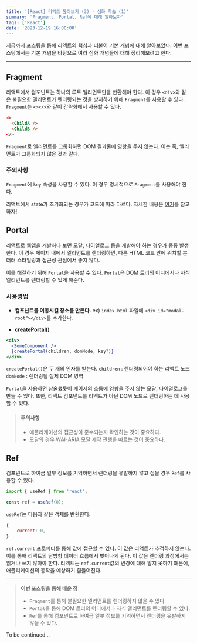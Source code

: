 ```yaml
---
title: '[React] 리액트 톺아보기 (3) - 심화 학습 (1)'
summary: 'Fragment, Portal, Ref에 대해 알아보자'
tags: ['React']
date: '2023-12-19 16:00:00'
---
```


지금까지 포스팅을 통해 리액트의 핵심과 더불어 기본 개념에 대해 알아보았다.
이번 포스팅에서는 기본 개념을 바탕으로 여러 심화 개념들에 대해 정리해보려고 한다.

---
## Fragment
리액트에서 컴포넌트는 하나의 루트 엘리먼트만을 반환해야 한다.
이 경우 `<div>`와 같은 불필요한 엘리먼트가 렌더링되는 것을 방지하기 위해 `Fragment`를 사용할 수 있다.
`Fragment`는 `<></>`와 같이 간략화해서 사용할 수 있다.

```html
<>
  <ChildA />
  <ChildB />
</>
```

`Fragment`로 엘리먼트를 그룹화하면 DOM 결과물에 영향을 주지 않는다. 이는 즉, 엘리먼트가 그룹화되지 않은 것과 같다.

### 주의사항
`Fragment`에 `key` 속성을 사용할 수 있다. 이 경우 명시적으로 `Fragment`를 사용해야 한다.

리액트에서 state가 초기화되는 경우가 코드에 따라 다르다. 자세한 내용은 [여기](https://gist.github.com/clemmy/b3ef00f9507909429d8aa0d3ee4f986b)를 참고하자!


## Portal
리액트로 웹앱을 개발하다 보면 모달, 다이얼로그 등을 개발해야 하는 경우가 종종 발생한다. 이 경우 페이지 내에서 엘리먼트를 렌더링하면, 다른 HTML 코드 안에 위치할 뿐더러 스타일링과 접근성 관점에서 좋지 않다.

이를 해결하기 위해 `Portal`을 사용할 수 있다. `Portal`은 DOM 트리의 어디에서나 자식 엘리먼트를 렌더링할 수 있게 해준다.

### 사용방법
- **컴포넌트를 이동시킬 장소를 만든다.**
ex) `index.html` 파일에 `<div id="modal-root"></div>`를 추가한다.

- **[createPortal()]((https://react.dev/reference/react-dom/createPortal))**
```jsx
<div>  
  <SomeComponent />  
  {createPortal(children, domNode, key?)}  
</div>
```
`createPortal()`은 두 개의 인자를 받는다.
`children` : 렌더링되어야 하는 리액트 노드
`domNode` : 렌더링될 실제 DOM 영역

`Portal`을 사용하면 상술했듯이 페이지의 흐름에 영향을 주지 않는 모달, 다이얼로그를 만들 수 있다.
또한, 리액트 컴포넌트를 리액트가 아닌 DOM 노드로 렌더링하는 데 사용할 수 있다.

> #### 주의사항
> - 애플리케이션의 접근성이 준수되는지 확인하는 것이 중요하다.
> - 모달의 경우 WAI-ARIA 모달 제작 관행을 따르는 것이 중요하다.

## Ref
컴포넌트로 하여금 일부 정보를 기억하면서 렌더링을 유발하지 않고 싶을 경우 `Ref`를 사용할 수 있다.

```javascript
import { useRef } from 'react';

const ref = useRef(0);
```

`useRef`는 다음과 같은 객체를 반환한다.
```javascript
{
	current: 0,
}
```

`ref.current` 프로퍼티를 통해 값에 접근할 수 있다. 이 값은 리액트가 추적하지 않는다. 이를 통해 리액트의 단방향 데이터 흐름에서 벗어나게 된다.
이 값은 렌더링 과정에서는 읽거나 쓰지 않아야 한다. 리액트는 `ref.current`값의 변경에 대해 알지 못하기 떄문에, 애플리케이션의 동작을 예상하기 힘들어진다.

---
> **이번 포스팅을 통해 배운 점**
> - `Fragment`를 통해 불필요한 엘리먼트를 렌더링하지 않을 수 있다.
> - `Portal`을 통해 DOM 트리의 어디에서나 자식 엘리먼트를 렌더링할 수 있다.
> - `Ref`를 통해 컴포넌트로 하여금 일부 정보를 기억하면서 렌더링을 유발하지 않을 수 있다.


To be continued...
